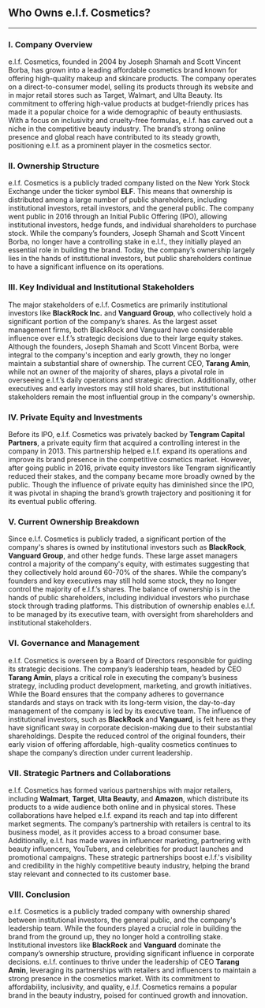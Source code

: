 <h2 class="entry-title"><strong>Who Owns e.l.f. Cosmetics?</strong></h2>
<hr />
<h3><strong>I. Company Overview</strong></h3>
<p>e.l.f. Cosmetics, founded in 2004 by Joseph Shamah and Scott Vincent Borba, has grown into a leading affordable cosmetics brand known for offering high-quality makeup and skincare products. The company operates on a direct-to-consumer model, selling its products through its website and in major retail stores such as Target, Walmart, and Ulta Beauty. Its commitment to offering high-value products at budget-friendly prices has made it a popular choice for a wide demographic of beauty enthusiasts. With a focus on inclusivity and cruelty-free formulas, e.l.f. has carved out a niche in the competitive beauty industry. The brand&rsquo;s strong online presence and global reach have contributed to its steady growth, positioning e.l.f. as a prominent player in the cosmetics sector.</p>
<h3><strong>II. Ownership Structure</strong></h3>
<p>e.l.f. Cosmetics is a publicly traded company listed on the New York Stock Exchange under the ticker symbol <strong>ELF</strong>. This means that ownership is distributed among a large number of public shareholders, including institutional investors, retail investors, and the general public. The company went public in 2016 through an Initial Public Offering (IPO), allowing institutional investors, hedge funds, and individual shareholders to purchase stock. While the company&rsquo;s founders, Joseph Shamah and Scott Vincent Borba, no longer have a controlling stake in e.l.f., they initially played an essential role in building the brand. Today, the company&rsquo;s ownership largely lies in the hands of institutional investors, but public shareholders continue to have a significant influence on its operations.</p>
<h3><strong>III. Key Individual and Institutional Stakeholders</strong></h3>
<p>The major stakeholders of e.l.f. Cosmetics are primarily institutional investors like <strong>BlackRock Inc.</strong> and <strong>Vanguard Group</strong>, who collectively hold a significant portion of the company&rsquo;s shares. As the largest asset management firms, both BlackRock and Vanguard have considerable influence over e.l.f.&rsquo;s strategic decisions due to their large equity stakes. Although the founders, Joseph Shamah and Scott Vincent Borba, were integral to the company's inception and early growth, they no longer maintain a substantial share of ownership. The current CEO, <strong>Tarang Amin</strong>, while not an owner of the majority of shares, plays a pivotal role in overseeing e.l.f.&rsquo;s daily operations and strategic direction. Additionally, other executives and early investors may still hold shares, but institutional stakeholders remain the most influential group in the company's ownership.</p>
<h3><strong>IV. Private Equity and Investments</strong></h3>
<p>Before its IPO, e.l.f. Cosmetics was privately backed by <strong>Tengram Capital Partners</strong>, a private equity firm that acquired a controlling interest in the company in 2013. This partnership helped e.l.f. expand its operations and improve its brand presence in the competitive cosmetics market. However, after going public in 2016, private equity investors like Tengram significantly reduced their stakes, and the company became more broadly owned by the public. Though the influence of private equity has diminished since the IPO, it was pivotal in shaping the brand&rsquo;s growth trajectory and positioning it for its eventual public offering.</p>
<h3><strong>V. Current Ownership Breakdown</strong></h3>
<p>Since e.l.f. Cosmetics is publicly traded, a significant portion of the company's shares is owned by institutional investors such as <strong>BlackRock</strong>, <strong>Vanguard Group</strong>, and other hedge funds. These large asset managers control a majority of the company's equity, with estimates suggesting that they collectively hold around 60-70% of the shares. While the company&rsquo;s founders and key executives may still hold some stock, they no longer control the majority of e.l.f.&rsquo;s shares. The balance of ownership is in the hands of public shareholders, including individual investors who purchase stock through trading platforms. This distribution of ownership enables e.l.f. to be managed by its executive team, with oversight from shareholders and institutional stakeholders.</p>
<h3><strong>VI. Governance and Management</strong></h3>
<p>e.l.f. Cosmetics is overseen by a Board of Directors responsible for guiding its strategic decisions. The company&rsquo;s leadership team, headed by CEO <strong>Tarang Amin</strong>, plays a critical role in executing the company&rsquo;s business strategy, including product development, marketing, and growth initiatives. While the Board ensures that the company adheres to governance standards and stays on track with its long-term vision, the day-to-day management of the company is led by its executive team. The influence of institutional investors, such as <strong>BlackRock</strong> and <strong>Vanguard</strong>, is felt here as they have significant sway in corporate decision-making due to their substantial shareholdings. Despite the reduced control of the original founders, their early vision of offering affordable, high-quality cosmetics continues to shape the company&rsquo;s direction under current leadership.</p>
<h3><strong>VII. Strategic Partners and Collaborations</strong></h3>
<p>e.l.f. Cosmetics has formed various partnerships with major retailers, including <strong>Walmart</strong>, <strong>Target</strong>, <strong>Ulta Beauty</strong>, and <strong>Amazon</strong>, which distribute its products to a wide audience both online and in physical stores. These collaborations have helped e.l.f. expand its reach and tap into different market segments. The company&rsquo;s partnership with retailers is central to its business model, as it provides access to a broad consumer base. Additionally, e.l.f. has made waves in influencer marketing, partnering with beauty influencers, YouTubers, and celebrities for product launches and promotional campaigns. These strategic partnerships boost e.l.f.'s visibility and credibility in the highly competitive beauty industry, helping the brand stay relevant and connected to its customer base.</p>
<h3><strong>VIII. Conclusion</strong></h3>
<p>e.l.f. Cosmetics is a publicly traded company with ownership shared between institutional investors, the general public, and the company's leadership team. While the founders played a crucial role in building the brand from the ground up, they no longer hold a controlling stake. Institutional investors like <strong>BlackRock</strong> and <strong>Vanguard</strong> dominate the company&rsquo;s ownership structure, providing significant influence in corporate decisions. e.l.f. continues to thrive under the leadership of CEO <strong>Tarang Amin</strong>, leveraging its partnerships with retailers and influencers to maintain a strong presence in the cosmetics market. With its commitment to affordability, inclusivity, and quality, e.l.f. Cosmetics remains a popular brand in the beauty industry, poised for continued growth and innovation.</p>
